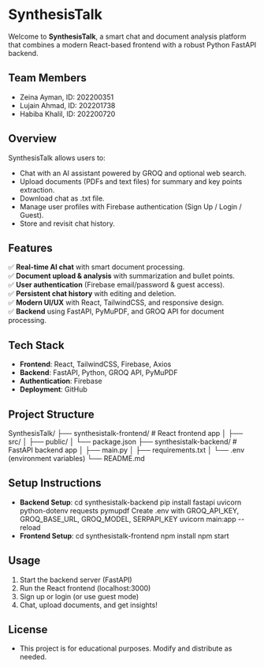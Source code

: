 # SynthesisTalk

Welcome to **SynthesisTalk**, a smart chat and document analysis platform that combines a modern React-based frontend with a robust Python FastAPI backend.

## Team Members
- Zeina Ayman, ID: 202200351
- Lujain Ahmad, ID: 202201738
- Habiba Khalil, ID: 202200720

## Overview
SynthesisTalk allows users to:
- Chat with an AI assistant powered by GROQ and optional web search.
- Upload documents (PDFs and text files) for summary and key points extraction.
- Download chat as .txt file.
- Manage user profiles with Firebase authentication (Sign Up / Login / Guest).
- Store and revisit chat history.

## Features
✅ **Real-time AI chat** with smart document processing.  
✅ **Document upload & analysis** with summarization and bullet points.  
✅ **User authentication** (Firebase email/password & guest access).  
✅ **Persistent chat history** with editing and deletion.  
✅ **Modern UI/UX** with React, TailwindCSS, and responsive design.  
✅ **Backend** using FastAPI, PyMuPDF, and GROQ API for document processing.

## Tech Stack
- **Frontend**: React, TailwindCSS, Firebase, Axios
- **Backend**: FastAPI, Python, GROQ API, PyMuPDF
- **Authentication**: Firebase
- **Deployment**: GitHub 

## Project Structure
SynthesisTalk/
├── synthesistalk-frontend/   # React frontend app
│   ├── src/
│   ├── public/
│   └── package.json
├── synthesistalk-backend/    # FastAPI backend app
│   ├── main.py
│   ├── requirements.txt
│   └── .env (environment variables)
└── README.md

## Setup Instructions
- **Backend Setup**:
    cd synthesistalk-backend
    pip install fastapi uvicorn python-dotenv requests pymupdf
    Create .env with GROQ_API_KEY, GROQ_BASE_URL, GROQ_MODEL, SERPAPI_KEY
    uvicorn main:app --reload
- **Frontend Setup**:
    cd synthesistalk-frontend
    npm install
    npm start

## Usage
1. Start the backend server (FastAPI)
2. Run the React frontend (localhost:3000)
3. Sign up or login (or use guest mode)
4. Chat, upload documents, and get insights!

## License
- This project is for educational purposes. Modify and distribute as needed.

